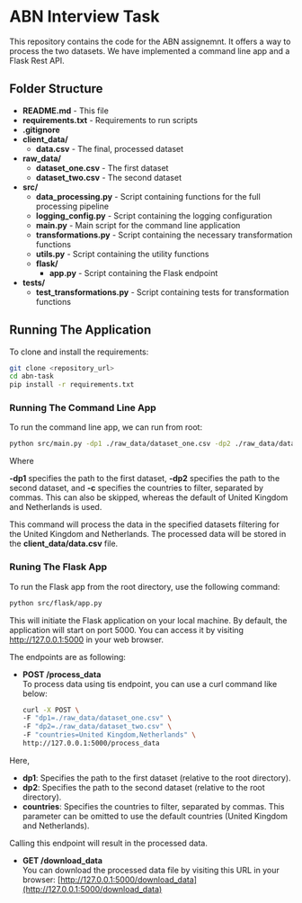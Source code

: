 # ABN Interview Task

This repository contains the code for the ABN assignemnt. It offers a way to process the two datasets. We have implemented a command line app and a Flask Rest API.

## Folder Structure

- **README.md** - This file
- **requirements.txt** - Requirements to run scripts
- **.gitignore**
- **client_data/**
  - **data.csv** - The final, processed dataset
- **raw_data/**
  - **dataset_one.csv** - The first dataset
  - **dataset_two.csv** - The second dataset
- **src/**
  - **data_processing.py** - Script containing functions for the full processing pipeline
  - **logging_config.py** - Script containing the logging configuration
  - **main.py** - Main script for the command line application
  - **transformations.py** - Script containing the necessary transformation functions
  - **utils.py** - Script containing the utility functions
  - **flask/**
    - **app.py** - Script containing the Flask endpoint
- **tests/**
  - **test_transformations.py** - Script containing tests for transformation functions

## Running The Application

To clone and install the requirements:

```sh
git clone <repository_url>
cd abn-task
pip install -r requirements.txt
```

### Running The Command Line App

To run the command line app, we can run from root:

```sh
python src/main.py -dp1 ./raw_data/dataset_one.csv -dp2 ./raw_data/dataset_two.csv -c "United Kingdom,Netherlands"
```

Where

**-dp1** specifies the path to the first dataset,
**-dp2** specifies the path to the second dataset, and
**-c** specifies the countries to filter, separated by commas. This can also be skipped, whereas the default of United Kingdom and Netherlands is used.

This command will process the data in the specified datasets filtering for the United Kingdom and Netherlands. The processed data will be stored in the **client_data/data.csv** file.

### Runing The Flask App

To run the Flask app from the root directory, use the following command:

```sh
python src/flask/app.py
```

This will initiate the Flask application on your local machine. By default, the application will start on port 5000. You can access it by visiting http://127.0.0.1:5000 in your web browser.

The endpoints are as following:

- **POST /process_data**  
  To process data using tis endpoint, you can use a curl command like below:

  ```sh
  curl -X POST \
  -F "dp1=./raw_data/dataset_one.csv" \
  -F "dp2=./raw_data/dataset_two.csv" \
  -F "countries=United Kingdom,Netherlands" \
  http://127.0.0.1:5000/process_data
  ```

Here,

- **dp1**: Specifies the path to the first dataset (relative to the root directory).
- **dp2**: Specifies the path to the second dataset (relative to the root directory).
- **countries**: Specifies the countries to filter, separated by commas. This parameter can be omitted to use the default countries (United Kingdom and Netherlands).

Calling this endpoint will result in the processed data.

- **GET /download_data**  
  You can download the processed data file by visiting this URL in your browser:
  [http://127.0.0.1:5000/download_data](http://127.0.0.1:5000/download_data)
